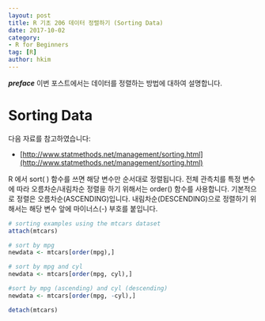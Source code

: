 ```yaml
---
layout: post  
title: R 기초 206 데이터 정렬하기 (Sorting Data)  
date: 2017-10-02  
category:
- R for Beginners
tag: [R]  
author: hkim  
---
```


***preface*** 이번 포스트에서는 데이터를 정렬하는 방법에 대하여 설명합니다.

# Sorting Data

다음 자료를 참고하였습니다:  
- [http://www.statmethods.net/management/sorting.html](http://www.statmethods.net/management/sorting.html)

R 에서 sort( ) 함수를 쓰면 해당 변수만 순서대로 정렬됩니다. 전체 관측치를 특정 변수에 따라 오름차순/내림차순 정렬을 하기 위해서는 order() 함수를 사용합니다. 기본적으로 정렬은 오름차순(ASCENDING)입니다. 내림차순(DESCENDING)으로 정렬하기 위해서는 해당 변수 앞에 마이너스(-) 부호를 붙입니다.

```r
# sorting examples using the mtcars dataset
attach(mtcars)

# sort by mpg
newdata <- mtcars[order(mpg),]

# sort by mpg and cyl
newdata <- mtcars[order(mpg, cyl),]

#sort by mpg (ascending) and cyl (descending)
newdata <- mtcars[order(mpg, -cyl),]

detach(mtcars)
```
